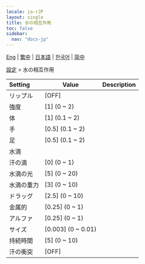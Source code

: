 ```yaml
---
locale: ja-rJP
layout: single
title: 水の相互作用
toc: false
sidebar:
  nav: "docs-jp"
---
```

[Eng](/dancexr/menu/2025.4/actor/water_interaction) | [繁中](/tw/dancexr/menu/2025.4/actor/water_interaction) | [日本語](/jp/dancexr/menu/2025.4/actor/water_interaction) | [한국어](/kr/dancexr/menu/2025.4/actor/water_interaction) | [简中](/zh/dancexr/menu/2025.4/actor/water_interaction)

[設定](../menu#設定) > 水の相互作用



| Setting | Value | Description |
| :--- | --- | :--- |
|<nobr>リップル</nobr>| [OFF] | 
|<nobr>強度</nobr>| [1] (0 ~ 2) | 
|<nobr>体</nobr>| [1] (0.1 ~ 2) | 
|<nobr>手</nobr>| [0.5] (0.1 ~ 2) | 
|<nobr>足</nobr>| [0.5] (0.1 ~ 2) | 
|<nobr>水滴</nobr>|| 
|<nobr>汗の滴</nobr>| [0] (0 ~ 1) | 
|<nobr>水滴の光</nobr>| [5] (0 ~ 20) | 
|<nobr>水滴の重力</nobr>| [3] (0 ~ 10) | 
|<nobr>ドラッグ</nobr>| [2.5] (0 ~ 10) | 
|<nobr>金属的</nobr>| [0.25] (0 ~ 1) | 
|<nobr>アルファ</nobr>| [0.25] (0 ~ 1) | 
|<nobr>サイズ</nobr>| [0.003] (0 ~ 0.01) | 
|<nobr>持続時間</nobr>| [5] (0 ~ 10) | 
|<nobr>汗の衝突</nobr>| [OFF] | 
